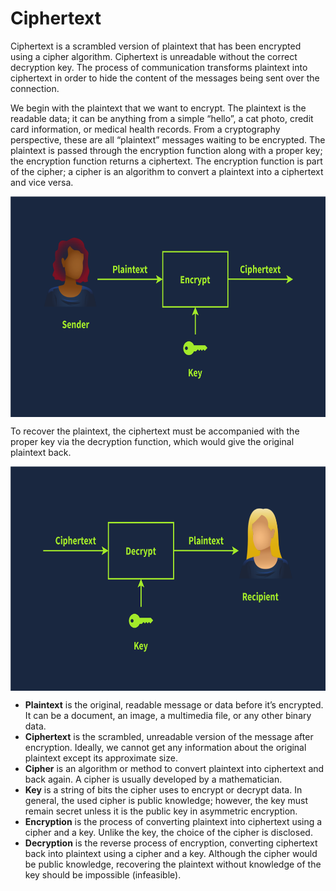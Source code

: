 # Ciphertext

Ciphertext is a scrambled version of plaintext that has been encrypted using a cipher algorithm. Ciphertext is unreadable without the correct decryption key. The process of communication transforms plaintext into ciphertext in order to hide the content of the messages being sent over the connection.

We begin with the plaintext that we want to encrypt. The plaintext is the readable data; it can be anything from a simple “hello”, a cat photo, credit card information, or medical health records. From a cryptography perspective, these are all “plaintext” messages waiting to be encrypted. The plaintext is passed through the encryption function along with a proper key; the encryption function returns a ciphertext. The encryption function is part of the cipher; a cipher is an algorithm to convert a plaintext into a ciphertext and vice versa.

<img src="../../_resources/5f04259cf9bf5b57aed2c476-1725293744539.svg" alt="5f04259cf9bf5b57aed2c476-1725293744539.svg" class="jop-noMdConv" width="640" height="353" style="display: block; margin: 0 auto;">

To recover the plaintext, the ciphertext must be accompanied with the proper key via the decryption function, which would give the original plaintext back.

<img src="../../_resources/5f04259cf9bf5b57aed2c476-1725293763258.svg" alt="5f04259cf9bf5b57aed2c476-1725293763258.svg" class="jop-noMdConv" width="650" height="359" style="display: block; margin: 0 auto;">

- **Plaintext** is the original, readable message or data before it’s encrypted. It can be a document, an image, a multimedia file, or any other binary data.
- **Ciphertext** is the scrambled, unreadable version of the message after encryption. Ideally, we cannot get any information about the original plaintext except its approximate size.
- **Cipher** is an algorithm or method to convert plaintext into ciphertext and back again. A cipher is usually developed by a mathematician.
- **Key** is a string of bits the cipher uses to encrypt or decrypt data. In general, the used cipher is public knowledge; however, the key must remain secret unless it is the public key in asymmetric encryption.
- **Encryption** is the process of converting plaintext into ciphertext using a cipher and a key. Unlike the key, the choice of the cipher is disclosed.
- **Decryption** is the reverse process of encryption, converting ciphertext back into plaintext using a cipher and a key. Although the cipher would be public knowledge, recovering the plaintext without knowledge of the key should be impossible (infeasible).
